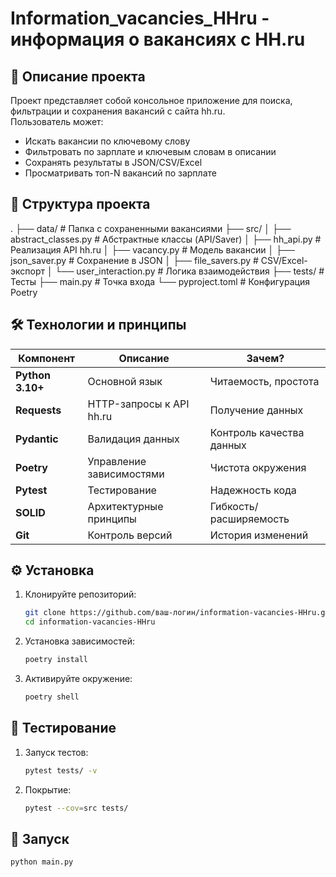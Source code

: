 # Information_vacancies_HHru - информация о вакансиях с HH.ru

## 📌 Описание проекта
Проект представляет собой консольное приложение для поиска, фильтрации и сохранения вакансий с сайта hh.ru.  
Пользователь может:
- Искать вакансии по ключевому слову
- Фильтровать по зарплате и ключевым словам в описании
- Сохранять результаты в JSON/CSV/Excel
- Просматривать топ-N вакансий по зарплате

## 📂 Структура проекта
.
├── data/                   # Папка с сохраненными вакансиями
├── src/
│   ├── abstract_classes.py # Абстрактные классы (API/Saver)
│   ├── hh_api.py           # Реализация API hh.ru
│   ├── vacancy.py          # Модель вакансии
│   ├── json_saver.py       # Сохранение в JSON
│   ├── file_savers.py      # CSV/Excel-экспорт
│   └── user_interaction.py # Логика взаимодействия
├── tests/                  # Тесты
├── main.py                 # Точка входа
└── pyproject.toml          # Конфигурация Poetry


## 🛠 Технологии и принципы
| Компонент | Описание | Зачем? |
|-----------|----------|--------|
| **Python 3.10+** | Основной язык | Читаемость, простота |
| **Requests** | HTTP-запросы к API hh.ru | Получение данных |
| **Pydantic** | Валидация данных | Контроль качества данных |
| **Poetry** | Управление зависимостями | Чистота окружения |
| **Pytest** | Тестирование | Надежность кода |
| **SOLID** | Архитектурные принципы | Гибкость/расширяемость |
| **Git** | Контроль версий | История изменений |


## ⚙️ Установка
1. Клонируйте репозиторий:
   ```bash
   git clone https://github.com/ваш-логин/information-vacancies-HHru.git
   cd information-vacancies-HHru
   
2. Установка зависимостей:
   ```bash
   poetry install

3. Активируйте окружение:
   ```bash
   poetry shell

## 🧪 Тестирование
1. Запуск тестов:
   ```bash
   pytest tests/ -v
   
2. Покрытие:
   ```bash
   pytest --cov=src tests/

## 🚀 Запуск
   ```bash
   python main.py

